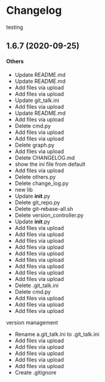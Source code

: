 # Changelog

testing

## 1.6.7 (2020-09-25)

#### Others

* Update README.md
* Update README.md
* Add files via upload
* Add files via upload
* Update git_talk.ini
* Add files via upload
* Update README.md
* Add files via upload
* Delete cmd.py
* Add files via upload
* Add files via upload
* Delete graph.py
* Add files via upload
* Delete CHANGELOG.md
* show the ini file from default
* Add files via upload
* Delete others.py
* Delete change_log.py
* new lib
* Update __init__.py
* Delete git_repo.py
* Delete git-rebase-all.sh
* Delete version_controller.py
* Update __init__.py
* Add files via upload
* Add files via upload
* Add files via upload
* Add files via upload
* Add files via upload
* Add files via upload
* Add files via upload
* Add files via upload
* Add files via upload
* Delete .git_talk.ini
* Delete cmd.py
* Add files via upload
* Add files via upload
* Add files via upload

version management
* Rename a.git_talk.ini to .git_talk.ini
* Add files via upload
* Add files via upload
* Add files via upload
* Add files via upload
* Add files via upload
* Create .gitignore
